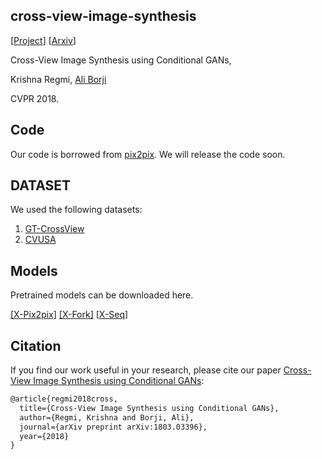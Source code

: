 ## cross-view-image-synthesis
[[Project](https://kregmi.github.io/cross-view-synthesis)]
[[Arxiv](https://arxiv.org/pdf/1803.03396.pdf)]

Cross-View Image Synthesis using Conditional GANs, 

Krishna Regmi, [Ali Borji](http://aliborji.xyz/aliborji.html)

CVPR 2018.


## Code
Our code is borrowed from [pix2pix](https://github.com/phillipi/pix2pix).
We will release the code soon.


## DATASET

We used the following datasets:
1. [GT-CrossView](https://github.com/lugiavn/gt-crossview)
2. [CVUSA](http://cs.uky.edu/~jacobs/datasets/cvusa/)


## Models
Pretrained models can be downloaded here.

[[X-Pix2pix]](https://drive.google.com/open?id=1y5E4XNWiYz5s80Yb9TwVyqFqnZJ3byoJ)   [[X-Fork]]()   [[X-Seq](https://drive.google.com/open?id=11VA_ipbSv6Y_cqNG0BouQwK8LbiJEgiX)]

## Citation
If you find our work useful in your research, please cite our paper 
[Cross-View Image Synthesis using Conditional GANs](https://arxiv.org/pdf/1803.03396.pdf): 

```markdown
@article{regmi2018cross,
  title={Cross-View Image Synthesis using Conditional GANs},
  author={Regmi, Krishna and Borji, Ali},
  journal={arXiv preprint arXiv:1803.03396},
  year={2018}
}
```
